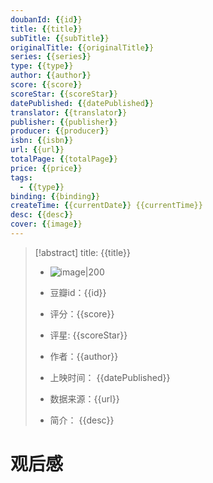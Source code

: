 ```yaml
---
doubanId: {{id}}
title: {{title}}
subTitle: {{subTitle}}
originalTitle: {{originalTitle}}
series: {{series}}
type: {{type}}
author: {{author}}
score: {{score}}
scoreStar: {{scoreStar}}
datePublished: {{datePublished}}
translator: {{translator}}
publisher: {{publisher}}
producer: {{producer}}
isbn: {{isbn}}
url: {{url}}
totalPage: {{totalPage}}
price: {{price}}
tags:  
  - {{type}}
binding: {{binding}}
createTime: {{currentDate}} {{currentTime}}
desc: {{desc}}
cover: {{image}}
---
```


> [!abstract] title: {{title}}  
> - ![image|200]({{image}})
> 
> - 豆瓣id：{{id}}
> 
> - 评分：{{score}}
> - 评星: {{scoreStar}}
> 
> - 作者：{{author}}
> 
> 
> - 上映时间： {{datePublished}}
> - 数据来源：{{url}}
> - 简介： {{desc}}


# 观后感